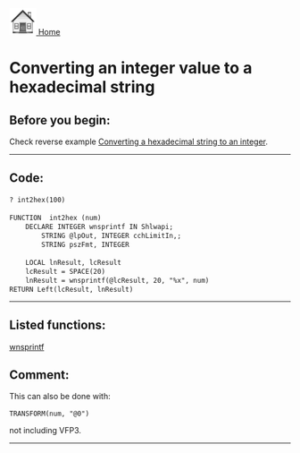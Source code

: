 [<img src="../images/home.png"> Home ](https://github.com/VFPX/Win32API)  

# Converting an integer value to a hexadecimal string

## Before you begin:
Check reverse example [Converting a hexadecimal string to an integer](sample_107.md).  
  
***  

## Code:
```foxpro  
? int2hex(100)

FUNCTION  int2hex (num)
	DECLARE INTEGER wnsprintf IN Shlwapi;
		STRING @lpOut, INTEGER cchLimitIn,;
		STRING pszFmt, INTEGER

	LOCAL lnResult, lcResult
	lcResult = SPACE(20)
	lnResult = wnsprintf(@lcResult, 20, "%x", num)
RETURN Left(lcResult, lnResult)  
```  
***  


## Listed functions:
[wnsprintf](../libraries/shlwapi/wnsprintf.md)  

## Comment:
This can also be done with:  
```foxpro
TRANSFORM(num, "@0")
```

not including VFP3.  
  
***  

